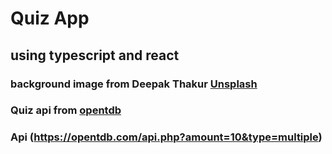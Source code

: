 # Quiz App
## using typescript and react
### background image from Deepak Thakur [Unsplash](https://unsplash.com/photos/Jo3f_D9UOYA)

### Quiz api from [opentdb](https://opentdb.com/api_config.php)
### Api (https://opentdb.com/api.php?amount=10&type=multiple)